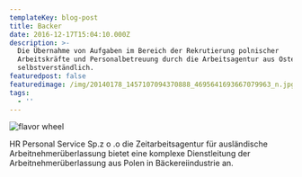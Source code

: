 ```yaml
---
templateKey: blog-post
title: Backer
date: 2016-12-17T15:04:10.000Z
description: >-
  Die Übernahme von Aufgaben im Bereich der Rekrutierung polnischer
  Arbeitskräfte und Personalbetreuung durch die Arbeitsagentur aus Osteuropa ist
  selbstverständlich.
featuredpost: false
featuredimage: /img/20140178_1457107094370888_4695641693667079963_n.jpg
tags:
  - ''
---
```

![flavor wheel](/img/20140178_1457107094370888_4695641693667079963_n.jpg)

HR Personal Service Sp.z o .o   die Zeitarbeitsagentur für ausländische Arbeitnehmerüberlassung bietet eine komplexe Dienstleitung der Arbeitnehmerüberlassung aus Polen in Bäckereiindustrie an.

